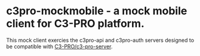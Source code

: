 # c3pro-mockmobile - a mock mobile client for C3-PRO platform.

This mock client exercies the c3pro-api and c3pro-auth servers designed to be compatible with [C3-PRO/c3-pro-server](https://www.github.com/C3-PRO/c3-pro-server).
